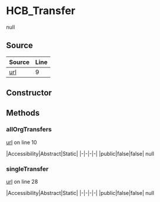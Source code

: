 # HCB_Transfer

null
## Source
|Source|Line|
|-|-|
|[url](https://github.com/devramsean0/hcb.js/blob/7184b62/src/api_endpoints/transfer.ts#L9)|9|
## Constructor
## Methods
### allOrgTransfers
[url](https://github.com/devramsean0/hcb.js/blob/7184b62/src/api_endpoints/transfer.ts#L10) on line 10  

|Accessibility|Abstract|Static|
|-|-|-|-|
|public|false|false|
null

### singleTransfer
[url](https://github.com/devramsean0/hcb.js/blob/7184b62/src/api_endpoints/transfer.ts#L28) on line 28  

|Accessibility|Abstract|Static|
|-|-|-|-|
|public|false|false|
null

